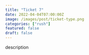 ```yaml
---
title: "Ticket 7"
date: 2022-04-04T07:00:00Z
image: /images/post/ticket-type.png
categories: ["rush"]
featured: false
draft: false
---
```


description
